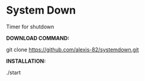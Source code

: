 # System Down
Timer for shutdown

**DOWNLOAD COMMAND:** 

git clone https://github.com/alexis-82/systemdown.git

**INSTALLATION:** 

./start

